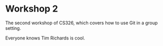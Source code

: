 # Workshop 2

The second workshop of CS326, which covers how to use Git in a group setting.

Everyone knows Tim Richards is cool.
